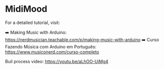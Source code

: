 # MidiMood

For a detailed tutorial, visit: 

➡️ Making Music with Arduino: https://nerdmusician.teachable.com/p/making-music-with-arduino
➡️ Curso Fazendo Música com Arduino em Português: https://www.musiconerd.com/curso-completo

Buil process video: https://youtu.be/aLhOO-UiMg4
